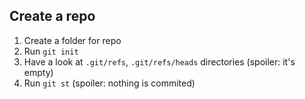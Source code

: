 ## Create a repo
1. Create a folder for repo
2. Run `git init`
3. Have a look at `.git/refs`, `.git/refs/heads` directories (spoiler: it's empty)
4. Run `git st` (spoiler: nothing is commited)
